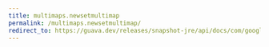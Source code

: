 ```yaml
---
title: multimaps.newsetmultimap
permalink: /multimaps.newsetmultimap/
redirect_to: https://guava.dev/releases/snapshot-jre/api/docs/com/google/common/collect/Multimaps.html#newSetMultimap-java.util.Map-com.google.common.base.Supplier-
---
```

